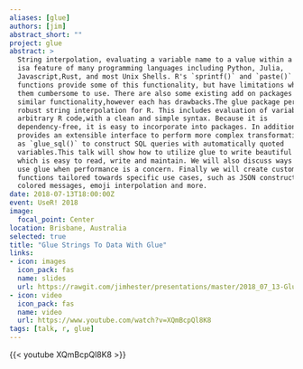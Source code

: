 ```yaml
---
aliases: [glue]
authors: [jim]
abstract_short: ""
project: glue
abstract: >
  String interpolation, evaluating a variable name to a value within a string,
  isa feature of many programming languages including Python, Julia,
  Javascript,Rust, and most Unix Shells. R's `sprintf()` and `paste()`
  functions provide some of this functionality, but have limitations which make
  them cumbersome to use. There are also some existing add on packages with
  similar functionality,however each has drawbacks.The glue package performs
  robust string interpolation for R. This includes evaluation of variables and
  arbitrary R code,with a clean and simple syntax. Because it is
  dependency-free, it is easy to incorporate into packages. In addition, glue
  provides an extensible interface to perform more complex transformations; such
  as `glue_sql()` to construct SQL queries with automatically quoted
  variables.This talk will show how to utilize glue to write beautiful code
  which is easy to read, write and maintain. We will also discuss ways to best
  use glue when performance is a concern. Finally we will create custom glue
  functions tailored towards specific use cases, such as JSON construction,
  colored messages, emoji interpolation and more.
date: 2018-07-13T18:00:00Z
event: UseR! 2018
image:
  focal_point: Center
location: Brisbane, Australia
selected: true
title: "Glue Strings To Data With Glue"
links:
- icon: images
  icon_pack: fas
  name: slides
  url: https://rawgit.com/jimhester/presentations/master/2018_07_13-Glue_strings_to_data_with_glue/2018_03_28-Glue_string_to_data_with_glue.html
- icon: video
  icon_pack: fas
  name: video
  url: https://www.youtube.com/watch?v=XQmBcpQl8K8
tags: [talk, r, glue]
---
```


{{< youtube XQmBcpQl8K8 >}}
